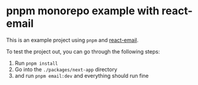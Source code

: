 # pnpm monorepo example with react-email

This is an example project using `pnpm` and [react-email](https://github.com/resendlabs/react-email).

To test the project out, you can go through the following steps:

1. Run `pnpm install`
2. Go into the `./packages/next-app` directory
3. and run `pnpm email:dev` and everything should run fine

